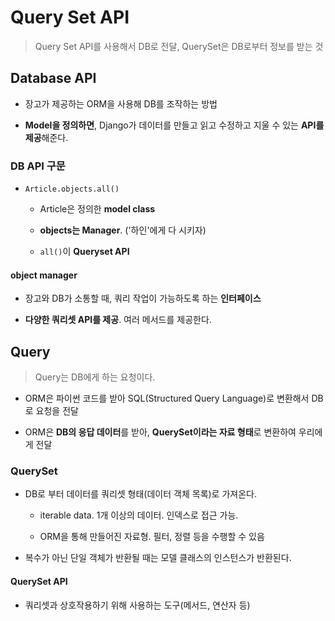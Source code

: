 # Query Set API

> Query Set API를 사용해서 DB로 전달, QuerySet은 DB로부터 정보를 받는 것

## Database API

- 장고가 제공하는 ORM을 사용해 DB를 조작하는 방법

- **Model을 정의하면**, Django가 데이터를 만들고 읽고 수정하고 지울 수 있는 **API를 제공**해준다.

### DB API 구문

- `Article.objects.all()`

    - Article은 정의한 **model class**

    - **objects는 Manager**. ('하인'에게 다 시키자)

    - `all()`이 **Queryset API**

#### object manager

- 장고와 DB가 소통할 때, 쿼리 작업이 가능하도록 하는 **인터페이스**

- **다양한 쿼리셋 API를 제공**. 여러 메서드를 제공한다.

## Query

> Query는 DB에게 하는 요청이다.

- ORM은 파이썬 코드를 받아 SQL(Structured Query Language)로 변환해서 DB로 요청을 전달

- ORM은 **DB의 응답 데이터**를 받아, **QuerySet이라는 자료 형태**로 변환하여 우리에게 전달

### QuerySet

- DB로 부터 데이터를 쿼리셋 형태(데이터 객체 목록)로 가져온다.

    - iterable data. 1개 이상의 데이터. 인덱스로 접근 가능.

    - ORM을 통해 만들어진 자료형. 필터, 정렬 등을 수행할 수 있음

- 복수가 아닌 단일 객체가 반환될 때는 모델 클래스의 인스턴스가 반환된다.

#### QuerySet API

- 쿼리셋과 상호작용하기 위해 사용하는 도구(메서드, 연산자 등)